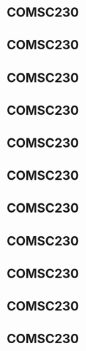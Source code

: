 # COMSC230
# COMSC230
# COMSC230
# COMSC230
# COMSC230
# COMSC230
# COMSC230
# COMSC230
# COMSC230
# COMSC230
# COMSC230
